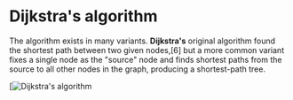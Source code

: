 # Dijkstra's algorithm

The algorithm exists in many variants. **Dijkstra's** original algorithm found the shortest path between two given nodes,[6] but a more common variant fixes a single node as the "source" node and finds shortest paths from the source to all other nodes in the graph, producing a shortest-path tree.


[![Dijkstra's algorithm](https://en.wikipedia.org/wiki/Dijkstra%27s_algorithm)

